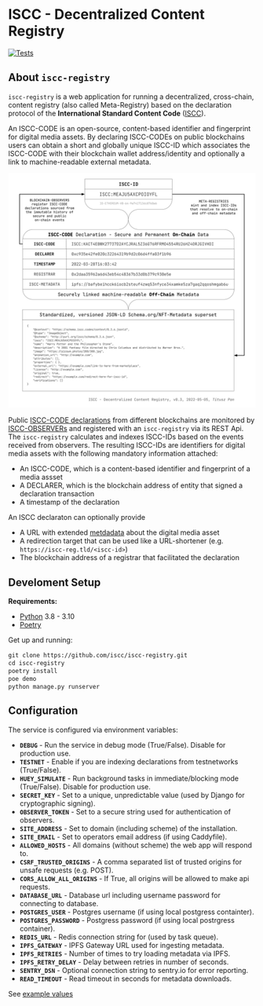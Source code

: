 # ISCC - Decentralized Content Registry

[![Tests](https://github.com/iscc/iscc-registry/actions/workflows/tests.yml/badge.svg)](https://github.com/iscc/iscc-registry/actions/workflows/tests.yml)

## About `iscc-registry`

`iscc-registry` is a web application for running a decentralized, cross-chain, content
registry (also called Meta-Registry) based on the declaration protocol of the
**International Standard Content Code** ([ISCC](https://iscc.codes)).

An ISCC-CODE is an open-source, content-based identifier and fingerprint for digital media assets.
By declaring ISCC-CODEs on public blockchains users can obtain a short and globally unique ISCC-ID
which associates the ISCC-CODE with their blockchain wallet address/identity and optionally a link
to machine-readable external metadata.

![ISCC Decentralized Content Registry Architecture](docs/iscc-decentralized-content-registry.svg)

Public [ISCC-CODE declarations](https://github.com/iscc/iscc-evm) from different blockchains are
monitored by [ISCC-OBSERVERs](https://github.com/iscc/iscc-observer-evm) and registered with an
`iscc-registry` via its REST Api. The `iscc-registry` calculates and indexes ISCC-IDs based on the
events received from observers. The resulting ISCC-IDs are identifiers for digital media assets
with the following mandatory information attached:

- An ISCC-CODE, which is a content-based identifier and fingerprint of a media assset
- A DECLARER, which is the blockchain address of entity that signed a declaration transaction
- A timestamp of the declaration

An ISCC declaraton can optionally provide

- A URL with extended [metdadata](https://schema.iscc.codes) about the digital media asset
- A redirection target that can be used like a URL-shortener (e.g. `https://iscc-reg.tld/<iscc-id>`)
- The blockchain address of a registrar that facilitated the declaration

## Develoment Setup

**Requirements:**

- [Python](https://www.python.org/) 3.8 - 3.10
- [Poetry](https://python-poetry.org/)

Get up and running:
```shell
git clone https://github.com/iscc/iscc-registry.git
cd iscc-registry
poetry install
poe demo
python manage.py runserver
```

## Configuration
The service is configured via environment variables:

- **`DEBUG`** - Run the service in debug mode (True/False). Disable for production use.
- **`TESTNET`** - Enable if you are indexing declarations from testnetworks (True/False).
- **`HUEY_SIMULATE`** - Run background tasks in immediate/blocking mode (True/False). Disable for production use.
- **`SECRET_KEY`** - Set to a unique, unpredictable value (used by Django for cryptographic signing).
- **`OBSERVER_TOKEN`** - Set to a secure string used for authentication of observers.
- **`SITE_ADDRESS`** - Set to domain (including scheme) of the installation.
- **`SITE_EMAIL`** - Set to operators email address (if using Caddyfile).
- **`ALLOWED_HOSTS`** - All domains (without scheme) the web app will respond to.
- **`CSRF_TRUSTED_ORIGINS`** - A comma separated list of trusted origins for unsafe requests (e.g. POST).
- **`CORS_ALLOW_ALL_ORIGINS`** - If True, all origins will be allowed to make api requests.
- **`DATABASE_URL`** - Database url including username password for connecting to database.
- **`POSTGRES_USER`** - Postgres username (if using local postgress containter).
- **`POSTGRES_PASSWORD`** - Postgress password (if using local postrgress container).
- **`REDIS_URL`** - Redis connection string for (used by task queue).
- **`IPFS_GATEWAY`** - IPFS Gateway URL used for ingesting metadata.
- **`IPFS_RETRIES`** - Number of times to try loading metadata via IPFS.
- **`IPFS_RETRY_DELAY`** - Delay between retries in number of seconds.
- **`SENTRY_DSN`** - Optional connection string to sentry.io for error reporting.
- **`READ_TIMEOUT`** - Read timeout in seconds for metadata downloads.

See [example values](.env.dev)
